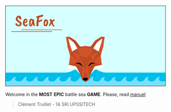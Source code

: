 ![SeaFox](ressources/icons/baniere.png)

Welcome in the **MOST** **EPIC** battle sea **GAME**.
Please, read [manuel](https://www.seekfox.team/SeaFox/doc/Manuel%20Utilisateur.pdf)

> Clément Truillet - 1A SRI UPSSITECH

